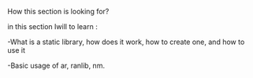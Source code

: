 How this section is looking for?

in this section Iwill to learn :


-What is a static library, how does it work, how to create one, and how to use it


-Basic usage of ar, ranlib, nm.
